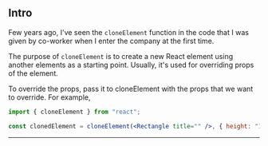 ## Intro

Few years ago, I've seen the `cloneElement` function in the code that I was given by co-worker when I enter the company at the first time.

The purpose of `cloneElement` is to create a new React element using another elements as a starting point. Usually, it's used for overriding props of the element.

To override the props, pass it to cloneElement with the props that we want to override. For example,

```jsx
import { cloneElement } from "react";

const clonedElement = cloneElement(<Rectangle title="" />, { height: "10px" });
```

---

[](https://react.dev/reference/react/cloneElement)

[](https://react.dev/reference/react/cloneElement#alternatives)

[](https://velog.io/@qkrcksdnr98/React-cloneElement)
